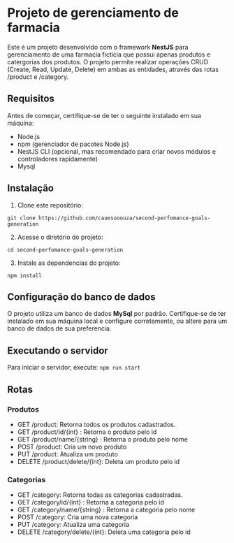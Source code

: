 # Projeto de gerenciamento de farmacia
Este é um projeto desenvolvido com o framework **NestJS** para gerenciamento de uma farmacia ficticia que possui apenas produtos e catergorias dos produtos. 
O projeto permite realizar operações CRUD (Create, Read, Update, Delete) em ambas as entidades, através das rotas /product e /category.

## Requisitos
Antes de começar, certifique-se de ter o seguinte instalado em sua máquina:

- Node.js
- npm (gerenciador de pacotes Node.js)
- NestJS CLI (opcional, mas recomendado para criar novos módulos e controladores rapidamente)
- Mysql
## Instalação

1. Clone este repositório:
```
git clone https://github.com/cauesooouza/second-perfomance-goals-generation
```
2. Acesse o diretório do projeto:
```
cd second-perfomance-goals-generation
```
3. Instale as dependencias do projeto:
```
npm install
```

## Configuração do banco de dados
O projeto utiliza um banco de dados **MySql** por padrão. Certifique-se de ter instalado em sua máquina local e configure corretamente, ou altere para um banco de dados de sua preferencia.
## Executando o servidor
Para iniciar o servidor, execute:
`npm run start`
## Rotas

### Produtos

- GET /product: Retorna todos os produtos cadastrados.
- GET /product/id/{int} : Retorna o produto pelo id
- GET /product/name/{string} : Retorna o produto pelo nome
- POST /product: Cria um novo produto
- PUT /product: Atualiza um produto
- DELETE /product/delete/{int}: Deleta um produto pelo id

### Categorias
- GET /category: Retorna todas as categorias cadastradas.
- GET /category/id/{int} : Retorna a categoria pelo id
- GET /category/name/{string} : Retorna a categoria pelo nome
- POST /category: Cria uma nova categoria
- PUT /category: Atualiza uma categoria
- DELETE /category/delete/{int}: Deleta uma categoria pelo id